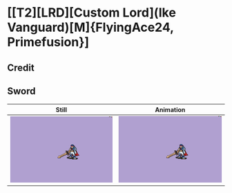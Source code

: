 # [\[T2\]\[LRD\]\[Custom Lord\]\(Ike Vanguard\)\[M\]{FlyingAce24, Primefusion}]

## Credit


	
## Sword

| Still | Animation |
| :---: | :-------: |
| ![Sword still](./Sword_000.png) | ![Sword animation](./Sword.gif) |
